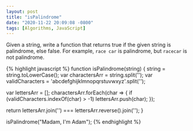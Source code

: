 ```yaml
---
layout: post
title: "isPalindrome"
date: "2020-11-22 20:09:08 -0800"
tags: [Algorithms, JavaScript]
---
```


Given a string, write a function that returns true if the given string is palindrome, else false. For example, `race car` is palindrome, but `racecar` is not palindrome.

{% highlight javascript %}
function isPalindrome(string) {
  string = string.toLowerCase();
  var charactersArr = string.split('');
  var validCharacters = 'abcdefghijklmnopqrstuvwxyz'.split('');

  var lettersArr = [];
  charactersArr.forEach(char => {
    if (validCharacters.indexOf(char) > -1) lettersArr.push(char);
  });

  return lettersArr.join('') === lettersArr.reverse().join('');
}

isPalindrome("Madam, I'm Adam");
{% endhighlight %}
